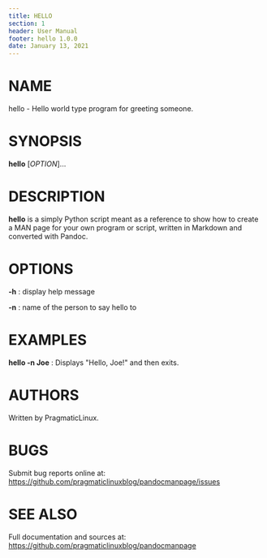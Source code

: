 ```yaml
---
title: HELLO
section: 1
header: User Manual
footer: hello 1.0.0
date: January 13, 2021
---
```

# NAME
hello - Hello world type program for greeting someone.

# SYNOPSIS
**hello** [*OPTION*]...

# DESCRIPTION
**hello** is a simply Python script meant as a reference to show how to create a MAN
page for your own program or script, written in Markdown and converted with Pandoc.

# OPTIONS
**-h** 
: display help message

**-n** 
: name of the person to say hello to

# EXAMPLES
**hello -n Joe**
: Displays "Hello, Joe!" and then exits.

# AUTHORS
Written by PragmaticLinux.

# BUGS
Submit bug reports online at: <https://github.com/pragmaticlinuxblog/pandocmanpage/issues>

# SEE ALSO
Full documentation and sources at: <https://github.com/pragmaticlinuxblog/pandocmanpage>


